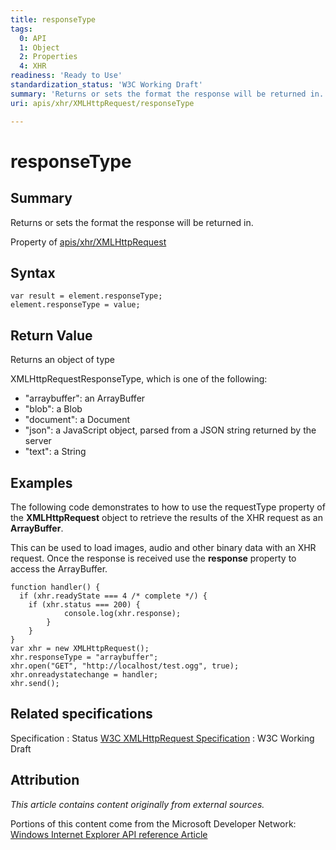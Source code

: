 ```yaml
---
title: responseType
tags:
  0: API
  1: Object
  2: Properties
  4: XHR
readiness: 'Ready to Use'
standardization_status: 'W3C Working Draft'
summary: 'Returns or sets the format the response will be returned in.'
uri: apis/xhr/XMLHttpRequest/responseType

---
```

# responseType

## Summary

Returns or sets the format the response will be returned in.

<span data-meta="applies_to" data-type="key">Property of <span data-type="value">[apis/xhr/XMLHttpRequest](/apis/xhr/XMLHttpRequest)</span></span>

## Syntax

``` {.js}
var result = element.responseType;
element.responseType = value;
```

## Return Value

<span data-meta="return" data-type="key">Returns an object of type <span data-type="value"></span></span>

XMLHttpRequestResponseType, which is one of the following:

-   "arraybuffer": an ArrayBuffer
-   "blob": a Blob
-   "document": a Document
-   "json": a JavaScript object, parsed from a JSON string returned by the server
-   "text": a String

## Examples

The following code demonstrates to how to use the requestType property of the **XMLHttpRequest** object to retrieve the results of the XHR request as an **ArrayBuffer**.

This can be used to load images, audio and other binary data with an XHR request. Once the response is received use the **response** property to access the ArrayBuffer.

``` {.js}
function handler() {
  if (xhr.readyState === 4 /* complete */) {
    if (xhr.status === 200) {
            console.log(xhr.response);
        }
    }
}
var xhr = new XMLHttpRequest();
xhr.responseType = "arraybuffer";
xhr.open("GET", "http://localhost/test.ogg", true);
xhr.onreadystatechange = handler;
xhr.send();
```

## Related specifications

Specification
:   Status
[W3C XMLHttpRequest Specification](http://www.w3.org/TR/XMLHttpRequest/)
:   W3C Working Draft

## Attribution

*This article contains content originally from external sources.*

Portions of this content come from the Microsoft Developer Network: [Windows Internet Explorer API reference Article](http://msdn.microsoft.com/en-us/library/ie/hh828809%28v=vs.85%29.aspx)


